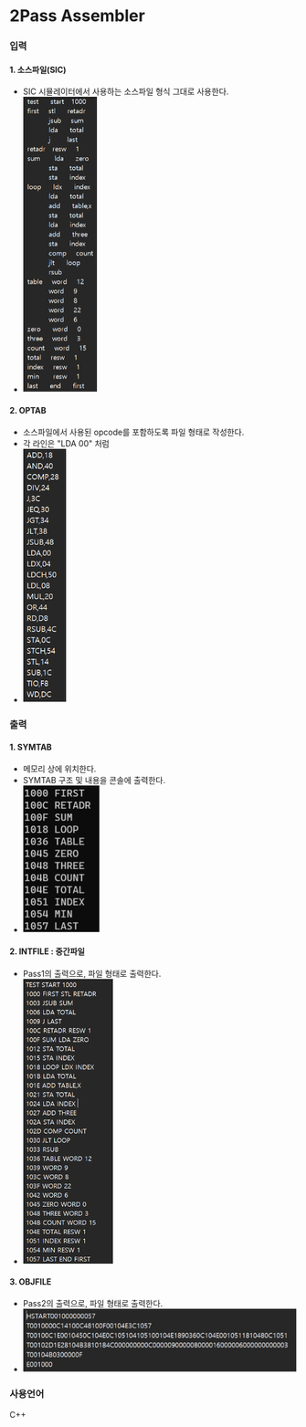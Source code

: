 # 2Pass Assembler

### 입력
#### 1. 소스파일(SIC) 
- SIC 시뮬레이터에서 사용하는 소스파일 형식 그대로 사용한다.
- <img src = "image/sourcefile.png">

#### 2. OPTAB
- 소스파일에서 사용된 opcode를 포함하도록 파일 형태로 작성한다.
- 각 라인은 "LDA 00" 처럼
- <img src = "image/optable.png">

### 출력
#### 1. SYMTAB
- 메모리 상에 위치한다.
- SYMTAB 구조 및 내용을 콘솔에 출력한다.
- <img src = "image/symboltable.png">

#### 2. INTFILE : 중간파일
- Pass1의 출력으로, 파일 형태로 출력한다.
- <img src = "image/intfile.png">

#### 3. OBJFILE
- Pass2의 출력으로, 파일 형태로 출력한다.
- <img src = "image/objfile.png">

### 사용언어
C++